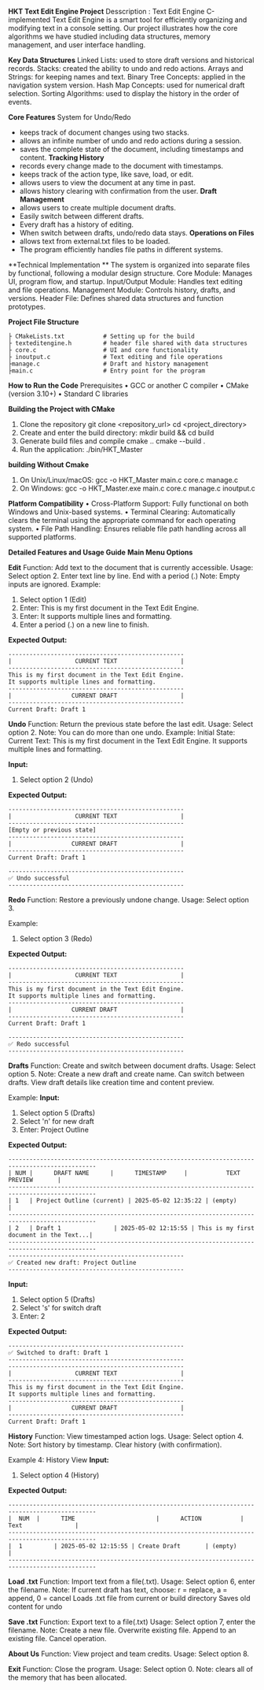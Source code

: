 **HKT Text Edit Engine Project**
Desscription : Text Edit Engine C-implemented Text Edit Engine is a smart tool for efficiently organizing and modifying text in a console setting. Our project illustrates how the core algorithms we have studied including data structures, memory management, and user interface handling.
 
**Key Data Structures**
Linked Lists: used to store draft versions and historical records.
Stacks: created the ability to undo and redo actions.
Arrays and Strings:  for keeping names and text.
Binary Tree Concepts: applied in the navigation system version.
Hash Map Concepts: used for numerical draft selection.
Sorting Algorithms: used to display the history in the order of events.
 
**Core Features**
System for Undo/Redo
-	keeps track of document changes using two stacks.
-	allows an infinite number of undo and redo actions during a session.
-	saves the complete state of the document, including timestamps and content.
**Tracking History**
-	records every change made to the document with timestamps.
-	keeps track of the action type, like save, load, or edit.
-	allows users to view the document at any time in past.
-	allows history clearing with confirmation from the user.
**Draft Management**
-	allows users to create multiple document drafts.
-	Easily switch between different drafts.
-	Every draft has a history of editing.
-	When switch between drafts, undo/redo data stays.
**Operations on Files**
- allows text from external.txt files to be loaded.
- The program efficiently handles file paths in different systems.
 
**Technical Implementation **
The system is organized into separate files by functional, following a modular design structure.
Core Module: Manages UI, program flow, and startup.
Input/Output Module: Handles text editing and file operations.
Management Module: Controls history, drafts, and versions.
Header File: Defines shared data structures and function prototypes.

**Project File Structure**
```
├ CMakeLists.txt           # Setting up for the build
├ texteditengine.h         # header file shared with data structures
├ core.c                   # UI and core functionality
├ inoutput.c               # Text editing and file operations
├manage.c                  # Draft and history management
├main.c                    # Entry point for the program
```

**How to Run the Code**
Prerequisites
•	GCC or another C compiler
•	CMake (version 3.10+)
•	Standard C libraries

**Building the Project with CMake**
1.	Clone the repository
git clone <repository_url>
cd <project_directory>
2.	Create and enter the build directory:
mkdir build && cd build
3.	Generate build files and compile
cmake ..
cmake --build .
4.	 Run the application:
./bin/HKT_Master

**building Without Cmake**
1.	  On Unix/Linux/macOS:
            gcc -o HKT_Master main.c core.c manage.c 
2.	  On Windows:
            gcc -o HKT_Master.exe main.c core.c manage.c inoutput.c 	
 
**Platform Compatibility**
•	Cross-Platform Support: Fully functional on both Windows and Unix-based systems.
•	Terminal Clearing: Automatically clears the terminal using the appropriate command for each operating system.
•	File Path Handling: Ensures reliable file path handling across all supported platforms.

**Detailed Features and Usage Guide**
**Main Menu Options**

**Edit**
Function: Add text to the document that is currently accessible.
Usage: Select option 2.
             Enter text line by line. End with a period (.)
Note: Empty inputs are ignored.
Example:
1. Select option 1 (Edit)
2. Enter: This is my first document in the Text Edit Engine.
3. Enter: It supports multiple lines and formatting.
4. Enter a period (.) on a new line to finish.

**Expected Output:**
```
--------------------------------------------------
|                  CURRENT TEXT                  |
--------------------------------------------------
This is my first document in the Text Edit Engine.
It supports multiple lines and formatting.
--------------------------------------------------
|                 CURRENT DRAFT                  |
--------------------------------------------------
Current Draft: Draft 1
```

**Undo**
Function: Return the previous state before the last edit.
Usage: Select option 2.
Note: You can do more than one undo.
Example: Initial State:
Current Text: This is my first document in the Text Edit Engine.
It supports multiple lines and formatting.

**Input:**
1. Select option 2 (Undo)

**Expected Output:**
```
--------------------------------------------------
|                  CURRENT TEXT                  |
--------------------------------------------------
[Empty or previous state]
--------------------------------------------------
|                 CURRENT DRAFT                  |
--------------------------------------------------
Current Draft: Draft 1

--------------------------------------------------
✅ Undo successful
--------------------------------------------------
```
**Redo**
Function: Restore a previously undone change.
Usage: Select option 3.

Example:
1. Select option 3 (Redo)

**Expected Output:**
```
--------------------------------------------------
|                  CURRENT TEXT                  |
--------------------------------------------------
This is my first document in the Text Edit Engine.
It supports multiple lines and formatting.
--------------------------------------------------
|                 CURRENT DRAFT                  |
--------------------------------------------------
Current Draft: Draft 1

--------------------------------------------------
✅ Redo successful
--------------------------------------------------
```

**Drafts**
Function: Create and switch between document drafts.
Usage: Select option 5.
Note: Create a new draft and create name.
Can switch between drafts.
View draft details like creation time and content preview.

Example:
**Input:**
1. Select option 5 (Drafts)
2. Select 'n' for new draft
3. Enter: Project Outline

**Expected Output:**
```
-----------------------------------------------------------------------------------------------
| NUM |      DRAFT NAME      |      TIMESTAMP     |           TEXT PREVIEW       |
-----------------------------------------------------------------------------------------------
| 1   | Project Outline (current) | 2025-05-02 12:35:22 | (empty)                  |
-----------------------------------------------------------------------------------------------
| 2   | Draft 1               | 2025-05-02 12:15:55 | This is my first document in the Text...| 
-----------------------------------------------------------------------------------------------
--------------------------------------------------
✅ Created new draft: Project Outline
--------------------------------------------------
```


**Input:**
1. Select option 5 (Drafts)
2. Select 's' for switch draft
3. Enter: 2

**Expected Output:**
```
--------------------------------------------------
✅ Switched to draft: Draft 1
--------------------------------------------------
--------------------------------------------------
|                  CURRENT TEXT                  |
--------------------------------------------------
This is my first document in the Text Edit Engine.
It supports multiple lines and formatting.
--------------------------------------------------
|                 CURRENT DRAFT                  |
--------------------------------------------------
Current Draft: Draft 1
```

**History**
Function: View timestamped action logs.
Usage: Select option 4.
Note:
Sort history by timestamp.
Clear history (with confirmation).

Example 4: History View
**Input:**
1. Select option 4 (History)

**Expected Output:**
```
-----------------------------------------------------------------------------------------------
|  NUM  |      TIME                       |      ACTION           |               Text               |
-----------------------------------------------------------------------------------------------
|  1         | 2025-05-02 12:15:55 | Create Draft       | (empty)                     |
-----------------------------------------------------------------------------------------------
```

**Load .txt**
Function: Import text from a file(.txt).
Usage: Select option 6, enter the filename.
Note: If current draft has text, choose:
r = replace, a = append, 0 = cancel
Loads .txt file from current or build directory
Saves old content for undo

**Save .txt**
Function: Export text to a file(.txt)
Usage: Select option 7, enter the filename.
Note: Create a new file.
Overwrite existing file.
Append to an existing file.
Cancel operation.

**About Us**
Function: View project and team credits.
Usage: Select option 8.

**Exit**
Function: Close the program.
Usage: Select option 0.
Note: clears all of the memory that has been allocated.
